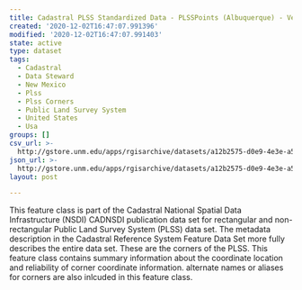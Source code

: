 ```yaml
---
title: Cadastral PLSS Standardized Data - PLSSPoints (Albuquerque) - Version 1.1
created: '2020-12-02T16:47:07.991396'
modified: '2020-12-02T16:47:07.991403'
state: active
type: dataset
tags:
  - Cadastral
  - Data Steward
  - New Mexico
  - Plss
  - Plss Corners
  - Public Land Survey System
  - United States
  - Usa
groups: []
csv_url: >-
  http://gstore.unm.edu/apps/rgisarchive/datasets/a12b2575-d0e9-4e3e-a517-906020d3721c/PLSSPoints_ALBUQUERQUE.derived.csv
json_url: >-
  http://gstore.unm.edu/apps/rgisarchive/datasets/a12b2575-d0e9-4e3e-a517-906020d3721c/PLSSPoints_ALBUQUERQUE.derived.json
layout: post

---
```

 This feature class is part of the Cadastral National Spatial Data
                Infrastructure (NSDI) CADNSDI publication data set for rectangular and
                non-rectangular Public Land Survey System (PLSS) data set. The metadata description
                in the Cadastral Reference System Feature Data Set more fully describes the entire
                data set. These are the corners of the PLSS. This feature class contains summary
                information about the coordinate location and reliability of corner coordinate
                information. alternate names or aliases for corners are also inlcuded in this
                feature class. 
